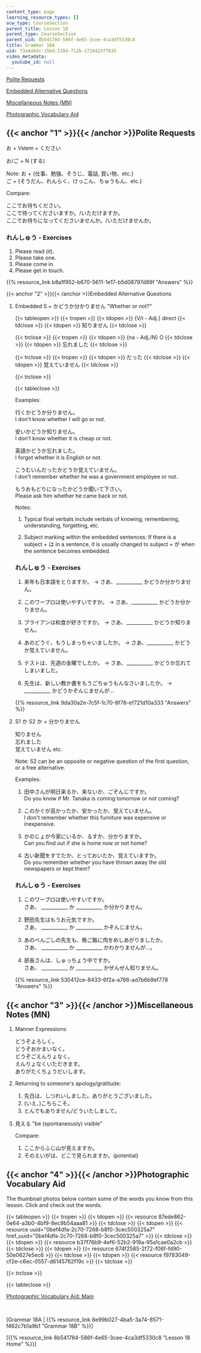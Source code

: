 ```yaml
---
content_type: page
learning_resource_types: []
ocw_type: CourseSection
parent_title: Lesson 18
parent_type: CourseSection
parent_uid: 8b541784-586f-4e65-3cee-4ca3df5330c8
title: Grammar 18A
uid: 73a4d4dc-15bd-2104-712b-1718423f7635
video_metadata:
  youtube_id: null
---
```


[Polite Requests](#1)

[Embedded Alternative Questions](#2)

[Miscellaneous Notes (MN)](#3)

[Photographic Vocabulary Aid](http://web.archive.org/web/20060811045656/http://web.mit.edu/21f.500/www/vocab-photo/index.html)

{{< anchor "1" >}}{{< /anchor >}}Polite Requests
------------------------------------------------

お \+ Vstem + ください

お/ご \+ N (する)

Note: お + {仕事、勉強、そうじ、電話, 買い物、etc.}  
ご + {そうだん、れんらく、けっこん、ちゅうもん、etc.}

Compare:

ここでお待ちください。  
ここで待ってくださいますか。/いただけますか。  
ここでお待ちになってくださいませんか。/いただけませんか。

### れんしゅう - Exercises

1.  Please read (it).
2.  Please take one.
3.  Please come in.
4.  Please get in touch.

{{% resource_link b8a1f952-b670-5611-1e17-b5d08797d89f "Answers" %}}

{{< anchor "2" >}}{{< /anchor >}}Embedded Alternative Questions

1.  Embedded S + かどうか分かりません "Whether or not?"
    
    {{< tableopen >}}
    {{< tropen >}}
    {{< tdopen >}}
    {V/i - Adj.} direct
    {{< tdclose >}}
    {{< tdopen >}}
    知りません
    {{< tdclose >}}
    
    {{< trclose >}}
    {{< tropen >}}
    {{< tdopen >}}
    {na - Adj./N} O
    {{< tdclose >}}
    {{< tdopen >}}
    忘れました
    {{< tdclose >}}
    
    {{< trclose >}}
    {{< tropen >}}
    {{< tdopen >}}
    だった
    {{< tdclose >}}
    {{< tdopen >}}
    覚えていません
    {{< tdclose >}}
    
    {{< trclose >}}
    
    {{< tableclose >}}
    
    Examples:
    
    行くかどうか分りません。  
    I don't know whether I will go or not.
    
    安いかどうか知りません。  
    I don't know whether it is cheap or not.
    
    英語かどうか忘れました。  
    I forgot whether it is English or not.
    
    こうむいんだったかどうか覚えていません。  
    I don't remember whether he was a government employee or not.
    
    もうおもどりになったかどうか聞いて下さい。  
    Please ask him whether he came back or not.
    
    Notes:
    
    1.  Typical final verbals include verbals of knowing, remembering, understanding, forgetting, etc.
        
    2.  Subject marking within the embedded sentences: If there is a subject + は in a sentence, it is usually changed to subject + が when the sentence becomes embedded.
        
    
    ### れんしゅう - Exercises
    
      
    
    1.  来年も日本語をとりますか。 → さあ、\_\_\_\_\_\_\_\_\_\_\_ かどうか分かりません。
        
    2.  このワープロは使いやすいですか。 → さあ、\_\_\_\_\_\_\_\_\_\_\_ かどうか分かりません。
        
    3.  ブライアンは和食が好きですか。 → さあ、\_\_\_\_\_\_\_\_\_\_\_ かどうか知りません。
        
    4.  あのどうぐ、もうしまっちゃいましたか。 → さあ、\_\_\_\_\_\_\_\_\_\_\_ かどうか覚えていません。
        
    5.  テストは、先週の金曜でしたか。 → さあ、\_\_\_\_\_\_\_\_\_\_\_ かどうか忘れてしまいました。
        
    6.  先生は、新しい教か書をもうごちゅうもんなさいましたか。 → \_\_\_\_\_\_\_\_\_\_\_ かどうかぞんじませんが…
        
    
    {{% resource_link 9da30a2e-7c5f-1c70-8f78-ef721d10a333 "Answers" %}}
    
2.  S1 か S2 か + 分かりません
    
    知りません  
    忘れました  
    覚えていません etc.
    
    Note: S2 can be an opposite or negative question of the first question, or a free alternative.
    
    Examples:
    
    1.  田中さんが明日来るか、来ないか、ごぞんじですか。  
        Do you know if Mr. Tanaka is coming tomorrow or not coming?
        
    2.  このかぐが高かったか、安かったか、覚えていません。  
        I don't remember whether this furniture was expensive or inexpensive.
        
    3.  かのじょが今家にいるか、るすか、分かりますか。  
        Can you find out if she is home now or not home?
        
    4.  古い新聞をすてたか、とっておいたか、覚えていますか。  
        Do you remember whether you have thrown away the old newspapers or kept them?
        
    
    ### れんしゅう - Exercises
    
      
    
    1.  このワープロは使いやすいですか。  
        さあ、 \_\_\_\_\_\_\_\_\_\_\_ か \_\_\_\_\_\_\_\_\_\_\_ か分かりません。
        
    2.  野田先生はもうお元気ですか。  
        さあ、 \_\_\_\_\_\_\_\_\_\_\_ か \_\_\_\_\_\_\_\_\_\_\_ かぞんじません。
        
    3.  あのべんごしの先生も、晩ご飯に肉をめしあがりましたか。  
        さあ、 \_\_\_\_\_\_\_\_\_\_\_ か \_\_\_\_\_\_\_\_\_\_\_ かわかりませんが…。
        
    4.  部長さんは、しゅっちょう中ですか。  
        さあ、 \_\_\_\_\_\_\_\_\_\_\_ か \_\_\_\_\_\_\_\_\_\_\_ かぜんぜん知りません。
        
    
    {{% resource_link 530412ce-8433-6f2a-a766-ad7b6b9ef778 "Answers" %}}
    

{{< anchor "3" >}}{{< /anchor >}}Miscellaneous Notes (MN)
---------------------------------------------------------

1.  Manner Expressions:
    
    どうぞよろしく。  
    どうぞおかまいなく。  
    どうぞごえんりょなく。  
    えんりょなくいただきます。  
    ありがたくちょうだいします。
    
2.  Returning to someone's apology/gratitude:
    
    1.  先日は、しつれいしました。ありがとうございました。
    2.  (いえ、)こちらこそ。
    3.  とんでもありません/どういたしまして。
3.  見える "be (spontaneously) visible"
    
    Compare:
    
    1.  ここからふじ山が見えますか。
    2.  そのえいがは、どこで見られますか。(potential)

{{< anchor "4" >}}{{< /anchor >}}Photographic Vocabulary Aid
------------------------------------------------------------

The thumbnail photos below contain some of the words you know from this lesson. Click and check out the words.

{{< tableopen >}}
{{< tropen >}}
{{< tdopen >}}
{{< resource 87ede862-0e64-a3b0-4bf9-8ec9b54aaa81 >}}
{{< tdclose >}}
{{< tdopen >}}
{{< resource uuid="0bef4dfa-2c70-7268-b8f0-3cec500325a7" href_uuid="0bef4dfa-2c70-7268-b8f0-3cec500325a7" >}}
{{< tdclose >}}
{{< tdopen >}}
{{< resource b37f76b9-4ef6-52b2-919a-95a1cae0a2cb >}}
{{< tdclose >}}
{{< tdopen >}}
{{< resource 674f2585-2f72-f06f-fd90-50e0627e5ec6 >}}
{{< tdclose >}}
{{< tdopen >}}
{{< resource f9783049-cf2e-c6ec-0557-d6145762f19c >}}
{{< tdclose >}}

{{< trclose >}}

{{< tableclose >}}

[Photographic Vocabulary Aid: Main](http://web.mit.edu/21f.500/www/vocab-photo/index.html)

  
 

\[Grammar 18A | {{% resource_link 6e99b027-4ba5-3a74-8571-f462c7b1a9b1 "Grammar 18B" %}}\]

\[{{% resource_link 8b541784-586f-4e65-3cee-4ca3df5330c8 "Lesson 18 Home" %}}\]